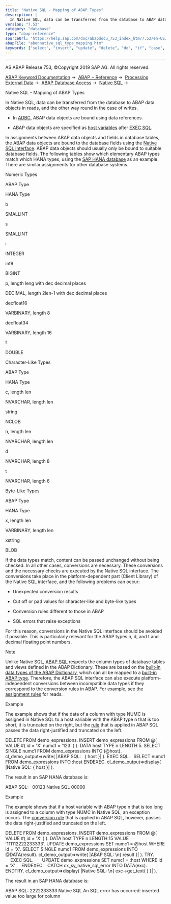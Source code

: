 ```yaml
---
title: "Native SQL - Mapping of ABAP Types"
description: |
  In Native SQL, data can be transferred from the database to ABAP data objects in reads, and the other way round in the case of writes. -   In ADBC(https://help.sap.com/doc/abapdocu_753_index_htm/7.53/en-US/abenadbc.htm), ABAP data objects are bound using data references. -   ABAP data objects are
version: "7.53"
category: "database"
type: "abap-reference"
sourceUrl: "https://help.sap.com/doc/abapdocu_753_index_htm/7.53/en-US/abennative_sql_type_mapping.htm"
abapFile: "abennative_sql_type_mapping.htm"
keywords: ["select", "insert", "update", "delete", "do", "if", "case", "try", "catch", "data", "types", "abennative", "sql", "type", "mapping"]
---
```


* * *

AS ABAP Release 753, ©Copyright 2019 SAP AG. All rights reserved.

[ABAP Keyword Documentation](https://help.sap.com/doc/abapdocu_753_index_htm/7.53/en-US/abenabap.htm) →  [ABAP − Reference](https://help.sap.com/doc/abapdocu_753_index_htm/7.53/en-US/abenabap_reference.htm) →  [Processing External Data](https://help.sap.com/doc/abapdocu_753_index_htm/7.53/en-US/abenabap_language_external_data.htm) →  [ABAP Database Access](https://help.sap.com/doc/abapdocu_753_index_htm/7.53/en-US/abenabap_sql.htm) →  [Native SQL](https://help.sap.com/doc/abapdocu_753_index_htm/7.53/en-US/abennative_sql.htm) → 

Native SQL - Mapping of ABAP Types

In Native SQL, data can be transferred from the database to ABAP data objects in reads, and the other way round in the case of writes.

-   In [ADBC](https://help.sap.com/doc/abapdocu_753_index_htm/7.53/en-US/abenadbc.htm), ABAP data objects are bound using data references.

-   ABAP data objects are specified as [host variables](https://help.sap.com/doc/abapdocu_753_index_htm/7.53/en-US/abapexec_host.htm) after [EXEC SQL](https://help.sap.com/doc/abapdocu_753_index_htm/7.53/en-US/abapexec.htm).

In assignments between ABAP data objects and fields in database tables, the ABAP data objects are bound to the database fields using the [Native SQL interface](https://help.sap.com/doc/abapdocu_753_index_htm/7.53/en-US/abennative_sql_interface_glosry.htm "Glossary Entry"). ABAP data objects should usually only be bound to suitable database fields. The following tables show which elementary ABAP types match which HANA types, using the [SAP HANA database](https://help.sap.com/doc/abapdocu_753_index_htm/7.53/en-US/abenhana_database_glosry.htm "Glossary Entry") as an example. There are similar assignments for other database systems.

Numeric Types

ABAP Type

HANA Type

b

SMALLINT

s

SMALLINT

i

INTEGER

int8

BIGINT

p, length leng with dec decimal places

DECIMAL, length 2len-1 with dec decimal places

decfloat16

VARBINARY, length 8

decfloat34

VARBINARY, length 16

f

DOUBLE

Character-Like Types

ABAP Type

HANA Type

c, length len

NVARCHAR, length len

string

NCLOB

n, length len

NVARCHAR, length len

d

NVARCHAR, length 8

t

NVARCHAR, length 6

Byte-Like Types

ABAP Type

HANA Type

x, length len

VARBINARY, length len

xstring

BLOB

If the data types match, content can be passed unchanged without being checked. In all other cases, conversions are necessary. These conversions and the necessary checks are executed by the Native SQL interface. The conversions take place in the platform-dependent part (Client Library) of the Native SQL interface, and the following problems can occur:

-   Unexpected conversion results

-   Cut off or pad values for character-like and byte-like types

-   Conversion rules different to those in ABAP

-   SQL errors that raise exceptions

For this reason, conversions in the Native SQL interface should be avoided if possible. This is particularly relevant for the ABAP types n, d, and t and decimal floating point numbers.

Note

Unlike Native SQL, [ABAP SQL](https://help.sap.com/doc/abapdocu_753_index_htm/7.53/en-US/abenopen_sql_glosry.htm "Glossary Entry") respects the column types of database tables and views defined in the ABAP Dictionary. These are based on the [built-in data types of the ABAP Dictionary](https://help.sap.com/doc/abapdocu_753_index_htm/7.53/en-US/abenddic_builtin_types.htm), which can all be mapped to a [built-in ABAP type](https://help.sap.com/doc/abapdocu_753_index_htm/7.53/en-US/abenpredefined_abap_type_glosry.htm "Glossary Entry"). Therefore, the ABAP SQL interface can also execute platform-independent conversions between incompatible data types if they correspond to the conversion rules in ABAP. For example, see the [assignment rules](https://help.sap.com/doc/abapdocu_753_index_htm/7.53/en-US/abenselect_into_conversion.htm) for reads.

Example

The example shows that if the data of a column with type NUMC is assigned in Native SQL to a host variable with the ABAP type n that is too short, it is truncated on the right, but the [rule](https://help.sap.com/doc/abapdocu_753_index_htm/7.53/en-US/abenselect_into_conversion.htm) that is applied in ABAP SQL passes the data right-justified and truncated on the left.

DELETE FROM demo\_expressions.
INSERT demo\_expressions FROM @( VALUE #( id = 'X' numc1 = '123' ) ).
DATA host TYPE n LENGTH 5.
SELECT SINGLE numc1 FROM demo\_expressions INTO (@host).
cl\_demo\_output=>write( |ABAP SQL:   { host }| ).
EXEC SQL.
  SELECT numc1 FROM demo\_expressions INTO :host
ENDEXEC.
cl\_demo\_output=>display( |Native SQL: { host }| ).

The result in an SAP HANA database is:

ABAP SQL:   00123
Native SQL 00000

Example

The example shows that if a host variable with ABAP type n that is too long is assigned to a column with type NUMC in Native SQL, an exception occurs. The [conversion rule](https://help.sap.com/doc/abapdocu_753_index_htm/7.53/en-US/abenconversion_type_n.htm) that is applied in ABAP SQL, however, passes the data right-justified and truncated on the left.

DELETE FROM demo\_expressions.
INSERT demo\_expressions FROM @( VALUE #( id = 'X' ) ).
DATA host TYPE n LENGTH 15 VALUE '111112222233333'.
UPDATE demo\_expressions SET numc1 = @host WHERE id = 'X'.
SELECT SINGLE numc1 FROM demo\_expressions INTO @DATA(result).
cl\_demo\_output=>write( |ABAP SQL: \\n{ result }| ).
TRY.
    EXEC SQL.
      UPDATE demo\_expressions SET numc1 = :host WHERE id = 'X'
    ENDEXEC.
  CATCH cx\_sy\_native\_sql\_error INTO DATA(exc).
ENDTRY.
cl\_demo\_output=>display( |Native SQL: \\n{ exc->get\_text( ) }| ).

The result in an SAP HANA database is:

ABAP SQL:
2222233333
Native SQL
An SQL error has occurred: inserted value too large for column